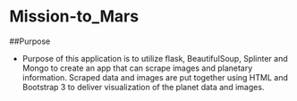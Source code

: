 # Mission-to_Mars

##Purpose
- Purpose of this application is to utilize flask, BeautifulSoup, Splinter and Mongo to create an app that can scrape images and planetary information. Scraped data and images are put together using HTML and Bootstrap 3 to deliver visualization of the planet data and images.
